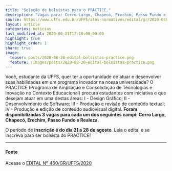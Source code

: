 ```yaml
---
title: "Seleção de bolsistas para o PRACTICE."
description: "Vagas para: Cerro Largo, Chapecó, Erechim, Passo Fundo e Realeza. Venha fazer parte do PRACTICE!"
source: https://www.uffs.edu.br/UFFS/atos-normativos/edital/gr/2020-0460
layout: article
categories: noticias
last_modified_at: 2020-08-21T17:10:00-00:00
highlight: true
highlight_order: 1
share: true
image:
  teaser: posts/2020-08-20-edital-bolsistas-practice.png
  feature: /images/posts/2020-08-20-edital-bolsistas-practice.png
---
```


Você, estudante da UFFS, quer ter a oportunidade de atuar e desenvolver suas habilidades em um programa inovador na nossa universidade?
O PRACTICE (Programa de Ampliação e Consolidação de Tecnologias e Inovação no Contexto Educacional) procura estudantes com iniciativa e que desejam atuar em uma destas áreas: I - Design Gráfico; II - Desenvolvimento de Software; III - Produção e revisão de conteúdo textual; IV - Produção e edição de conteúdo audiovisual digital.
**Foram disponibilizadas 3 vagas para cada um dos seguintes campi: Cerro Largo, Chapecó, Erechim, Passo Fundo e Realeza.**

O período de **inscrição é do dia 21 a 28 de agosto**. Leia o edital e se inscreva para ser bolsista do PRACTICE!



---
#### Fonte
Acesse o [EDITAL Nº 460/GR/UFFS/2020]({{page.source}})
